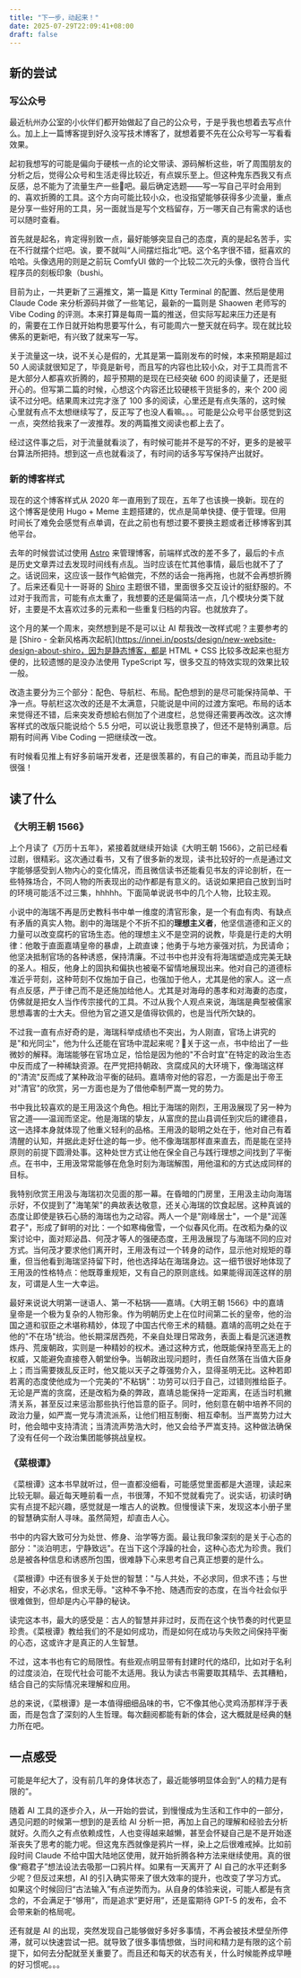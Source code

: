 ```yaml
---
title: "下一步，动起来！"
date: 2025-07-29T22:09:41+08:00
draft: false
---
```


## 新的尝试

### 写公众号

最近杭州办公室的小伙伴们都开始做起了自己的公众号，于是乎我也想着去写点什么。加上上一篇博客提到好久没写技术博客了，就想着要不先在公众号写一写看看效果。

起初我想写的可能是偏向于硬核一点的论文带读、源码解析这些，听了周围朋友的分析之后，觉得公众号和生活走得比较近，有点娱乐至上。但这种鬼东西我又有点反感，总不能为了流量生产一些💩吧。最后确定选题——写一写自己平时会用到的、喜欢折腾的工具。这个方向可能比较小众，也没指望能够获得多少流量，重点是分享一些好用的工具，另一面就当是写个文档留存，万一哪天自己有需求的话也可以随时查看。

首先就是起名，肯定得别致一点，最好能够突显自己的态度，真的是起名苦手，实在不行就摆个烂吧。诶，要不就叫“人间摆烂指北”吧。这个名字很不错，挺喜欢的哈哈。头像选用的则是之前玩 ComfyUI 做的一个比较二次元的头像，很符合当代程序员的刻板印象（bushi。

目前为止，一共更新了三遍推文，第一篇是 Kitty Terminal 的配置、然后是使用 Claude Code 来分析源码并做了一些笔记，最新的一篇则是 Shaowen 老师写的 Vibe Coding 的评测。本来打算是每周一篇的推送，但实际写起来压力还是有的，需要在工作日就开始构思要写什么，有可能周六一整天就在码字。现在就比较佛系的更新吧，有兴致了就来写一写。

关于流量这一块，说不关心是假的，尤其是第一篇刚发布的时候，本来预期是超过 50 人阅读就很知足了，毕竟是新号，而且写的内容也比较小众，对于工具而言不是大部分人都喜欢折腾的，超乎预期的是现在已经突破 600 的阅读量了，还是挺开心的。但写第二篇的时候，心想这个内容还比较硬核干货挺多的，来个 200 阅读不过分吧。结果周末过完才涨了 100 多的阅读，心里还是有点失落的，这时候心里就有点不太想继续写了，反正写了也没人看嘛。。。可能是公众号平台感觉到这一点，突然给我来了一波推荐。发的两篇推文阅读也都上去了。

经过这件事之后，对于流量就看淡了，有时候可能并不是写的不好，更多的是被平台算法所把持。想到这一点也就看淡了，有时间的话多写写保持产出就好。

### 新的博客样式

现在的这个博客样式从 2020 年一直用到了现在，五年了也该换一换新。现在的这个博客是使用 Hugo + Meme 主题搭建的，优点是简单快捷、便于管理。但用时间长了难免会感觉有点单调，在此之前也有想过要不要换主题或者迁移博客到其他平台。

去年的时候尝试过使用 [Astro](https://astro.build/blog/) 来管理博客，前端样式改的差不多了，最后的卡点是历史文章弄过去发现时间线有点乱。当时应该在忙其他事情，最后也就不了了之。话说回来，这应该一鼓作气給做完，不然的话会一拖再拖，也就不会再想折腾了。后来还看见十一哥哥的 [Shiro](https://github.com/Innei/Shiro) 主题很不错，里面很多交互设计的挺舒服的。不过对于我而言，可能有点太重了，我想要的还是偏简洁一点，几个模块分类下就好，主要是不太喜欢过多的元素和一些重复归档的内容。也就放弃了。

这个月的某一个周末，突然想到是不是可以让 AI 帮我改一改样式呢？主要参考的是 [Shiro - 全新风格再次起航](https://innei.in/posts/design/new-website-design-about-shiro，因为是静态博客，都是 HTML + CSS 比较多改起来也挺方便的，比较遗憾的是没办法使用 TypeScript 写，很多交互的特效实现的效果比较一般。

改造主要分为三个部分：配色、导航栏、布局。配色想到的是尽可能保持简单、干净一点。导航栏这次改的还是不太满意，只能说是中间的过渡方案吧。布局的话本来觉得还不错，后来突发奇想給右侧加了个进度栏，总觉得还需要再改改。这次博客样式的改版只能说给个 5.5 分吧，可以说让我愿意换了，但还不是特别满意。后期有时间再 Vibe Coding 一把继续改一改。

有时候看见推上有好多前端开发者，还是很羡慕的，有自己的审美，而且动手能力很强！

## 读了什么

### 《大明王朝 1566》

上个月读了《万历十五年》，紧接着就继续开始读《大明王朝 1566》，之前已经看过剧，很精彩。这次通过看书，又有了很多新的发现，读书比较好的一点是通过文字能够感受到人物内心的变化情况，而且微信读书还能看见书友的评论剖析，在一些特殊场合，不同人物的所表现出的动作都是有意义的。话说如果把自己放到当时的环境可能活不过三集，hhhhh。下面简单说说书中的几个人物，比较主观。

小说中的海瑞不再是历史教科书中单一维度的清官形象，是一个有血有肉、有缺点有矛盾的真实人物。剧中的海瑞是个不折不扣的**理想主义者**，他坚信道德和正义的力量可以改变腐朽的官场生态。他的理想主义不是空洞的说教，毕竟是行走的大明律：他敢于直面嘉靖皇帝的暴虐，上疏直谏；他勇于与地方豪强对抗，为民请命；他坚决抵制官场的各种诱惑，保持清廉。不过书中也并没有将海瑞塑造成完美无缺的圣人。相反，他身上的固执和偏执也被毫不留情地展现出来。他对自己的道德标准近乎苛刻，这种苛刻不仅施加于自己，也强加于他人，尤其是他的家人。这一点有点反感，严于律己而不是还施加给他人。尤其是对海母的愚孝和对海妻的态度，仿佛就是把女人当作传宗接代的工具。不过从我个人观点来说，海瑞是典型被儒家思想毒害的士大夫。但他为官之道又是值得钦佩的，也是当代所欠缺的。

不过我一直有点好奇的是，海瑞科举成绩也不突出，为人刚直，官场上讲究的是"和光同尘"，他为什么还能在官场中混起来呢？🤔关于这一点，书中给出了一些微妙的解释。海瑞能够在官场立足，恰恰是因为他的"不合时宜"在特定的政治生态中反而成了一种稀缺资源。在严党把持朝政、贪腐成风的大环境下，像海瑞这样的"清流"反而成了某种政治平衡的砝码。嘉靖帝对他的容忍，一方面是出于帝王对"清官"的欣赏，另一方面也是为了借他牵制严嵩一党的势力。

书中我比较喜欢的是王用汲这个角色。相比于海瑞的刚烈，王用汲展现了另一种为官之道——温润而坚定。他是海瑞的挚友，从富庶的昆山县调任到灾后的建德县，这一选择本身就体现了他重义轻利的品格。王用汲的聪明之处在于，他对自己有着清醒的认知，并据此走好仕途的每一步。他不像海瑞那样直来直去，而是能在坚持原则的前提下圆滑处事。这种处世方式让他在保全自己与践行理想之间找到了平衡点。在书中，王用汲常常能够在危急时刻为海瑞解围，用他温和的方式达成同样的目标。

我特别欣赏王用汲与海瑞初次见面的那一幕。在昏暗的门房里，王用汲主动向海瑞示好，不仅提到了"海笔架"的典故表达敬意，还关心海瑞的饮食起居。这种真诚的态度让即使是铁石心肠的海瑞也为之动容。两人一个是"刚峰居士"，一个是"润莲君子"，形成了鲜明的对比：一个如寒梅傲雪，一个似春风化雨。在改稻为桑的议案讨论中，面对郑泌昌、何茂才等人的强硬态度，王用汲展现了与海瑞不同的应对方式。当何茂才要求他们离开时，王用汲有过一个转身的动作，显示他对规矩的尊重，但当他看到海瑞坚持留下时，他也选择站在海瑞身边。这一细节很好地体现了王用汲的性格特点：他既尊重规矩，又有自己的原则底线。如果能得润莲这样的朋友，可谓是人生一大幸运。

最好来说说大明第一谜语人、第一不粘锅——嘉靖。《大明王朝 1566》中的嘉靖皇帝是一个极为复杂的人物形象。作为明朝历史上在位时间第二长的皇帝，他的治国之道和驭臣之术堪称精妙，体现了中国古代帝王术的精髓。嘉靖的高明之处在于他的"不在场"统治。他长期深居西苑，不亲自处理日常政务，表面上看是沉迷道教炼丹、荒废朝政，实则是一种精妙的权术。通过这种方式，他既能保持至高无上的权威，又能避免直接卷入朝堂纷争。当朝政出现问题时，责任自然落在当值大臣身上；而当需要拨乱反正时，他又能以天子之尊强势介入，显得圣明无比。这种若即若离的态度使他成为一个完美的"不粘锅"：功劳可以归于自己，过错则推给臣子。无论是严嵩的贪腐，还是改稻为桑的弊政，嘉靖总能保持一定距离，在适当时机撇清关系，甚至反过来惩治那些执行他旨意的臣子。同时，他刻意在朝中培养不同的政治力量，如严嵩一党与清流派系，让他们相互制衡、相互牵制。当严嵩势力过大时，他会暗中支持清流；当清流声势浩大时，他又会给予严嵩支持。这种做法确保了没有任何一个政治集团能够挑战皇权。

### 《菜根谭》

《菜根谭》这本书早就听过，但一直都没细看，可能感觉里面都是大道理，读起来比较无聊。最近每天睡前看一点，书很薄，不知不觉就看完了。说实话，初读时确实有点提不起兴趣，感觉就是一堆古人的说教。但慢慢读下来，发现这本小册子里的智慧确实耐人寻味。虽然简短，却直击人心。

书中的内容大致可分为处世、修身、治学等方面。最让我印象深刻的是关于心态的部分："淡泊明志，宁静致远"。在当下这个浮躁的社会，这种心态尤为珍贵。我们总是被各种信息和诱惑所包围，很难静下心来思考自己真正想要的是什么。

《菜根谭》中还有很多关于处世的智慧："与人共处，不必求同，但求不违；与世相安，不必求名，但求无辱。"这种不争不抢、随遇而安的态度，在当今社会似乎很难做到，但却是内心平静的秘诀。

读完这本书，最大的感受是：古人的智慧并非过时，反而在这个快节奏的时代更显珍贵。《菜根谭》教给我们的不是如何成功，而是如何在成功与失败之间保持平衡的心态，这或许才是真正的人生智慧。

不过，这本书也有它的局限性。有些观点明显带有封建时代的烙印，比如对于名利的过度淡泊，在现代社会可能不太适用。我认为读古书需要取其精华、去其糟粕，结合自己的实际情况来理解和应用。

总的来说，《菜根谭》是一本值得细细品味的书，它不像其他心灵鸡汤那样浮于表面，而是包含了深刻的人生哲理。每次翻阅都能有新的体会，这大概就是经典的魅力所在吧。

## 一点感受

可能是年纪大了，没有前几年的身体状态了，最近能够明显体会到“人的精力是有限的”。

随着 AI 工具的逐步介入，从一开始的尝试，到慢慢成为生活和工作中的一部分，遇见问题的时候第一想到的是丢给 AI 分析一把，再加上自己的理解和经验去分析就好。久而久之有点依赖成性，人也变得越来越懒，甚至会怀疑自己是不是开始逐渐丧失了思考的能力呢。但这鬼东西就像是鸦片一样，染上之后很难戒掉。比如前段时间 Claude 不给中国大陆地区使用，就开始折腾各种方法来继续使用。真的很像“瘾君子”想法设法去吸那一口鸦片样。如果有一天离开了 AI 自己的水平还剩多少呢？但反过来想，AI 的引入确实带来了很大效率的提升，也改变了学习方式。如果这个时候回归“古法输入”有点逆势而为。从自身的体验来说，可能人都是有贪念的，不会满足于“够用”，而是追求“更好用”，还是蛮期待 GPT-5 的发布，会不会带来新的格局呢。

还有就是 AI 的出现，突然发现自己能够做好多好多事情，不再会被技术壁垒所停滞，就可以快速尝试一把。就导致了很多事情想做，当时间和精力是有限的这个前提下，如何去分配就至关重要了。而且还和每天的状态有关，什么时候能养成早睡的好习惯呢。。。
